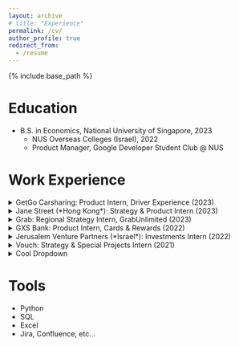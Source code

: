 ```yaml
---
layout: archive
# title: "Experience"
permalink: /cv/
author_profile: true
redirect_from:
  - /resume
---
```


{% include base_path %}

Education
======
* B.S. in Economics, National University of Singapore, 2023
  * NUS Overseas Colleges (Israel), 2022
  * Product Manager, Google Developer Student Club @ NUS

Work Experience
======
<details>
<summary>GetGo Carsharing: Product Intern, Driver Experience (2023)</summary>

* GetGo is the largest carsharing provider in Singapore
* Competitive analysis, social listening, user interviews

</details>

<details>
<summary>Jane Street (*Hong Kong*): Strategy & Product Intern (2023)</summary>


- Jane Street is a global quantitative trading firm
- Project management, stakeholder interviews, data analysis, documentation
</details>

<details>
<summary>Grab: Regional Strategy Intern, GrabUnlimited (2023)</summary>


- Grab is a regional superapp in Southeast Asia that went public at a valuation of $40B
- Project management, stakeholder interviews, product scoping
</details>

<details>
<summary>GXS Bank: Product Intern, Cards & Rewards (2022)</summary>


- GXS is one of Singapore's first digital banks launched in 2022
- Stakeholder management, requirements gathering, user stories, sprint planning
</details>

<details>
<summary>Jerusalem Venture Partners (*Israel*): Investments Intern (2022)</summary>


- JVP is one of Israel's largest VC firms, withover $2B in AUM and 39 exits
</details>

<details>
<summary>Vouch: Strategy & Special Projects Intern (2021)</summary>


- Vouch is a hotel technology firm backed by leading seed investors in Southeast Asia
- Market research, competitive analysis, go-to-market, internal product development
</details>

<!-- * Vouch: Strategy & Special Projects Intern (2021)
  * Vouch is a hotel technology firm backed by leading seed investors in Southeast Asia
  * Market research, competitive analysis, go-to-market, internal product development -->


<details>
<summary>Cool Dropdown</summary>
+ blah blah blah blah you found me!
</details>



Tools
======
* Python
* SQL
* Excel
* Jira, Confluence, etc...

<!-- Publications
======
  <ul>{% for post in site.publications %}
    {% include archive-single-cv.html %}
  {% endfor %}</ul>
  
Talks
======
  <ul>{% for post in site.talks %}
    {% include archive-single-talk-cv.html %}
  {% endfor %}</ul>
  
Teaching
======
  <ul>{% for post in site.teaching %}
    {% include archive-single-cv.html %}
  {% endfor %}</ul> -->
  
<!-- Service and leadership
======
* Currently signed in to 43 different slack teams -->

